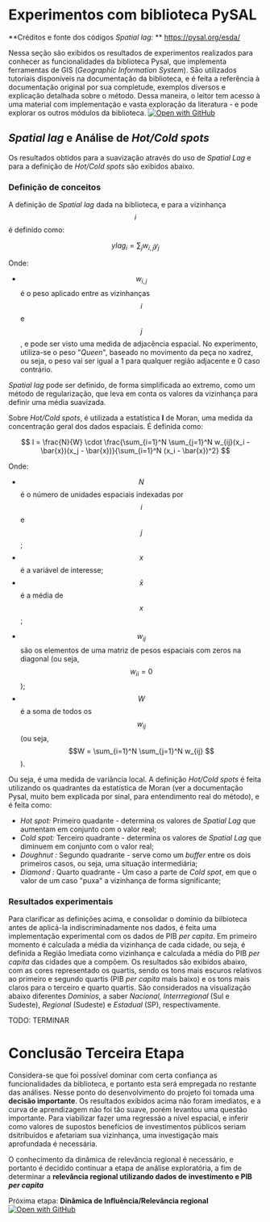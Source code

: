 # Experimentos com biblioteca **PySAL**

**Créditos e fonte dos códigos *Spatial lag:* ** https://pysal.org/esda/


Nessa seção são exibidos os resultados de experimentos realizados para conhecer as funcionalidades da biblioteca Pysal, que implementa ferramentas de GIS (*Geographic Information System*). São utilizados tutoriais disponíveis na documentação da biblioteca, e é feita a referência à documentação original por sua completude, exemplos diversos e explicação detalhada sobre o método. Dessa maneira, o leitor tem acesso à uma material com implementação e vasta exploração da literatura - e pode explorar os outros módulos da biblioteca. [![Open with GitHub](https://img.shields.io/badge/Open_In_GitHub-%23121011.svg?logo=github&logoColor=white)](https://github.com/pysal/esda/blob/main/notebooks/Spatial%20Autocorrelation%20for%20Areal%20Unit%20Data.ipynb)


## *Spatial lag* e Análise de *Hot/Cold spots*
 Os resultados obtidos para a suavização através do uso de *Spatial Lag* e para a definição de *Hot/Cold spots* são exibidos abaixo.
 
### Definição de conceitos

A definição de *Spatial lag* dada na biblioteca, e para a vizinhança $$i$$ é definido como:

$$ylag_i = \sum_j w_{i,j} y_j$$

Onde:
* $$w_{i,j}$$ é o peso aplicado entre as vizinhanças $$i$$ e $$j$$, e pode ser visto uma medida de adjacência espacial. No experimento, utiliza-se o peso "*Queen*", baseado no movimento da peça no xadrez, ou seja, o peso vai ser igual a 1 para qualquer região adjacente e 0 caso contrário.

*Spatial lag* pode ser definido, de forma simplificada ao extremo, como um método de regularização, que leva em conta os valores da vizinhança para definir uma média suavizada.

Sobre *Hot/Cold spots*, é utilizada a estatística **I** de Moran, uma medida da concentração geral dos dados espaciais. É definida como:

$$
I = \frac{N}{W} \cdot \frac{\sum_{i=1}^N \sum_{j=1}^N w_{ij}(x_i - \bar{x})(x_j - \bar{x})}{\sum_{i=1}^N (x_i - \bar{x})^2}
$$

Onde:
- $$N$$ é o número de unidades espaciais indexadas por $$i$$ e $$j$$;
- $$x$$ é a variável de interesse;
- $$\bar{x}$$ é a média de $$x$$;
* $$w_{ij}$$ são os elementos de uma matriz de pesos espaciais com zeros na diagonal (ou seja, $$w_{ii} = 0$$);
* $$W$$ é a soma de todos os $$w_{ij}$$ (ou seja, $$W = \sum_{i=1}^N \sum_{j=1}^N w_{ij} $$).

Ou seja, é uma medida de variância local. A definição *Hot/Cold spots* é feita utilizando os quadrantes da estatística de Moran (ver a documentação Pysal, muito bem explicada por sinal, para entendimento real do método), e é feita como:
- *Hot spot:* Primeiro quadante - determina os valores de *Spatial Lag* que aumentam em conjunto com o valor real;
- *Cold spot:* Terceiro quadrante - determina os valores de *Spatial Lag* que diminuem em conjunto com o valor real;
- *Doughnut :* Segundo quadrante - serve como um *buffer* entre os dois primeiros casos, ou seja, uma situação intermediária;
- *Diamond :* Quarto quadrante - Um caso a parte de *Cold spot*, em que o valor de um caso "puxa" a vizinhança de forma significante;

### Resultados experimentais

Para clarificar as definições acima, e consolidar o domínio da bilbioteca antes de aplicá-la indiscriminadamente nos dados, é feita uma implementação experimental com os dados de PIB *per capita*. Em primeiro momento é calculada a média da vizinhança de cada cidade, ou seja, é definida a Região Imediata como vizinhança e calculada a média do PIB *per capita* das cidades que a compõem. Os resultados são exibidos abaixo, com as cores representado os quartis, sendo os tons mais escuros relativos ao primeiro e segundo quartis (PIB *per capita* mais baixo) e os tons mais claros para o terceiro e quarto quartis. São considerados  na visualização abaixo diferentes *Domínios*, a saber *Nacional, Interrregional* (Sul e Sudeste), *Regional* (Sudeste) e *Estadual* (SP), respectivamente.

TODO: TERMINAR

# Conclusão Terceira Etapa

Considera-se que foi possível dominar com certa confiança as funcionalidades da biblioteca, e portanto esta será empregada no restante das análises. Nesse ponto do desenvolvimento do projeto foi tomada uma **decisão importante**. Os resultados exibidos acima não foram imediatos, e a curva de aprendizagem não foi tão suave, porém levantou uma questão importante. Para viabilizar fazer uma regressão a nível espacial, e inferir como valores de supostos benefícios de investimentos públicos seriam dsitribuídos e afetariam sua vizinhança, uma investigação mais aprofundada é necessária.

O conhecimento da dinâmica de relevância regional é necessário, e portanto é decidido continuar a etapa de análise exploratória, a fim de determinar a **relevância regional utilizando dados de investimento e PIB *per capita***

Próxima etapa: **Dinâmica de Influência/Relevância regional** [![Open with GitHub](https://img.shields.io/badge/Open_In_GitHub-%23121011.svg?logo=github&logoColor=white)](https://github.com/Rafaelsoz/Pratica-Ciencia-Dados-II/tree/main/docs/3.Spatial%20Analysis/3.4%20An%C3%A1lise%20Espacial)
